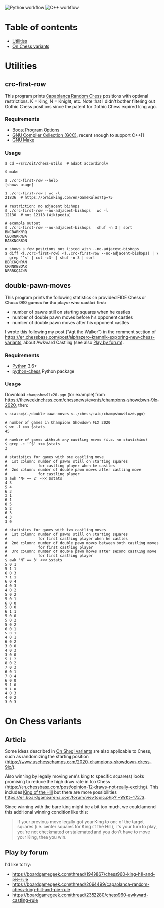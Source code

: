 ![Python workflow](https://github.com/agt-the-walker/chess-utils/actions/workflows/pythonapp.yml/badge.svg)
![C++ workflow](https://github.com/agt-the-walker/chess-utils/actions/workflows/cpp.yml/badge.svg)


# Table of contents

* [Utilities](#utilities)
* [On Chess variants](#on-chess-variants)


# Utilities


## crc-first-row

This program prints
[Capablanca Random Chess](http://brainking.com/en/GameRules?tp=75) positions
with optional restrictions. K = King, N = Knight, etc. Note that I didn't
bother filtering out Gothic Chess positions since the patent for Gothic Chess
expired long ago.


### Requirements

* [Boost Program Options](http://www.boost.org/doc/libs/1_57_0/doc/html/program_options.html)
* [GNU Compiler Collection (GCC)](http://www.gnu.org/software/gcc/), recent
  enough to support C++11
* [GNU Make](http://www.gnu.org/software/make/)


### Usage

    $ cd ~/src/git/chess-utils  # adapt accordingly

    $ make

    $ ./crc-first-row --help
    [shows usage]

    $ ./crc-first-row | wc -l
    21836  # https://brainking.com/en/GameRules?tp=75

    # restriction: no adjacent bishops
    $ ./crc-first-row --no-adjacent-bishops | wc -l
    12130  # not 12118 (Wikipedia)

    # example output
    $ ./crc-first-row --no-adjacent-bishops | shuf -n 3 | sort
    BNCBARKNRQ
    CBQRNKRNBA
    RABKNCRBQN

    # shows a few positions not listed with --no-adjacent-bishops
    $ diff <(./crc-first-row) <(./crc-first-row --no-adjacent-bishops) | \
      grep '^<' | cut -c3- | shuf -n 3 | sort
    BBRCKQNRAN
    CRNNKBBQAR
    NBBRKQACNR


## double-pawn-moves

This program prints the following statistics on provided FIDE Chess or Chess
960 games for the player who castled first:
* number of pawns still on starting squares when he castles
* number of double pawn moves before his opponent castles
* number of double pawn moves after his opponent castles

I wrote this following my post ("Agt the Walker") in the comment section of
https://en.chessbase.com/post/alphazero-kramnik-exploring-new-chess-variants,
about Awkward Castling (see also [Play by forum](#play-by-forum)).


### Requirements

* [Python](https://www.python.org/) 3.6+
* [python-chess](https://pypi.org/project/python-chess/) Python package


### Usage

Download `champshow9lx20.pgn` (for example) from
https://theweekinchess.com/chessnews/events/champions-showdown-9lx-2020,
then:

    $ stats=$(./double-pawn-moves <../chess/twic/champshow9lx20.pgn)

    # number of games in Champions Showdown 9LX 2020
    $ wc -l <<< $stats
    45

    # number of games without any castling moves (i.e. no statistics)
    $ grep -c '^$' <<< $stats
    2

    # statistics for games with one castling move
    #  1st column: number of pawns still on starting squares
    #              for castling player when he castles
    #  2nd column: number of double pawn moves after castling move
    #              for castling player
    $ awk 'NF == 2' <<< $stats
    4 3
    5 4
    6 3
    3 1
    6 1
    8 5
    5 2
    6 3
    4 3
    3 0

    # statistics for games with two castling moves
    #  1st column: number of pawns still on starting squares
    #              for first castling player when he castles
    #  2nd column: number of double pawn moves between both castling moves
    #              for first castling player
    #  3rd column: number of double pawn moves after second castling move
    #              for first castling player
    $ awk 'NF == 3' <<< $stats
    5 0 1
    5 1 1
    6 0 3
    7 1 1
    6 0 4
    4 0 3
    4 0 2
    5 0 2
    5 0 1
    6 0 0
    5 0 0
    6 1 1
    5 0 0
    5 0 2
    5 0 2
    6 0 1
    5 0 1
    4 0 1
    6 0 2
    3 0 0
    4 0 3
    3 0 0
    5 1 2
    8 0 2
    7 0 3
    6 0 1
    7 0 4
    6 0 0
    5 1 0
    5 1 0
    4 0 3
    4 0 2
    3 0 3


# On Chess variants


## Article

Some ideas described in
[On Shogi variants](https://github.com/agt-the-walker/shogi-utils#on-shogi-variants)
are also applicable to Chess, such as randomizing the starting position
(https://www.uschesschamps.com/2020-champions-showdown-chess-9lx/).

Also winning by legally moving one's king to specific square(s) looks promising
to reduce the high draw rate in top Chess
(https://en.chessbase.com/post/opinion-12-draws-not-really-exciting). This
includes [King of the Hill](https://lichess.org/variant/kingOfTheHill) but
there are more possibilities:
https://en.boardgamearena.com/forum/viewtopic.php?f=88&t=17273.

Since winning with the bare king might be a bit too much, we could amend this
additional winning condition like this:

> If your previous move legally got your King to one of the target squares
> (i.e. center squares for King of the Hill), it's your turn to play, you're
> not checkmated or stalemated and you don't have to move your King, then you
> win.

## Play by forum

I'd like to try:
* https://boardgamegeek.com/thread/1949867/chess960-king-hill-and-pie-rule
* https://boardgamegeek.com/thread/2094499/capablanca-random-chess-king-hill-and-pie-rule
* https://boardgamegeek.com/thread/2352280/chess960-awkward-castling-rule
